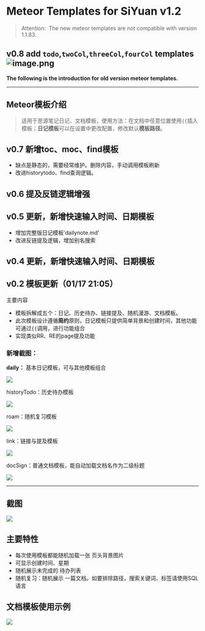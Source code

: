 # Meteor Templates for SiYuan v1.2

> Attention:  The new meteor templates are not compatible with version 1.1.83.



## v0.8 add `todo`,`twoCol`,`threeCol`,`fourCol` templates![image.png](https://cdn.nlark.com/yuque/0/2021/png/12649687/1620578786986-654f2863-ccd1-42e2-b0c2-2caeef322605.png#clientId=uf7604ac5-c216-4&from=paste&height=540&id=ua8de02d7&margin=%5Bobject%20Object%5D&name=image.png&originHeight=1079&originWidth=1672&originalType=binary&size=1708829&status=done&style=none&taskId=u1317dea4-62f2-4982-bb7f-4dbd228e789&width=836)




**The following is the introduction for old version meteor templates.**

---

## Meteor模板介绍


> 适用于思源笔记日记、文档模板，使用方法：在文档中任意位置使用`{{`插入模板；**日记模板**可以在设置中更改配置，修改默认**模板路径**。



## v0.7 新增toc、moc、find模板


- 缺点是静态的，需要经常维护。删除内容，手动调用模板刷新
- 改进historytodo、find查询逻辑。



## v0.6 提及反链逻辑增强


## v0.5 更新，新增快速输入时间、日期模板


- 增加完整版日记模板'dailynote.md'
- 改进反链提及逻辑，增加别名搜索



## v0.4 更新，新增快速输入时间、日期模板


## v0.2 模板更新（01/17 21:05）


主要内容


- 模板拆解成五个：日记、历史待办、链接提及、随机漫游、文档模板。
- 此次模板设计遵循**简约**原则，日记模板只提供简单背景和创建时间，其他功能可通过`{{`调用，进行功能组合
- 实现类似RR、RE的page提及功能



### 新增截图：


**daily：** 基本日记模板，可与其他模板组合


![](https://gitee.com/zhangjlsjtu/pic/raw/master/picture/daily.png#id=UmNYX&originHeight=952&originWidth=1506&originalType=binary&status=done&style=none)


historyTodo：历史待办模板


![](https://gitee.com/zhangjlsjtu/pic/raw/master/picture/historytodo.png#id=l8esv&originHeight=552&originWidth=1393&originalType=binary&status=done&style=none)


roam：随机复习模板


![](https://gitee.com/zhangjlsjtu/pic/raw/master/picture/roam.png#id=L6yUq&originHeight=666&originWidth=1383&originalType=binary&status=done&style=none)


link：链接与提及模板


![](https://gitee.com/zhangjlsjtu/pic/raw/master/picture/link.png#id=RrdVB&originHeight=1115&originWidth=1489&originalType=binary&status=done&style=none)


docSign：普通文档模板，能自动加载文档名作为二级标题


![](https://gitee.com/zhangjlsjtu/pic/raw/master/picture/docsign.png#id=hb10I&originHeight=986&originWidth=1485&originalType=binary&status=done&style=none)

---

## 截图


![](https://raw.githubusercontent.com/zhangjl-sjtu/MeteorDiary/main/preview.png#id=P8UPx&originHeight=2080&originWidth=3175&originalType=binary&status=done&style=none)


## 主要特性


- 每次使用模板都能随机加载一张 页头背景图片
- 可显示创建时间、星期
- 随机展示未完成的 待办列表
- 随机复习：随机展示 一篇文档。如要排除路径，搜索关键词、标签请使用SQL语言



## 文档模板使用示例


![](https://raw.githubusercontent.com/zhangjl-sjtu/MeteorDiary/main/example.gif#id=kgzF4&originHeight=1128&originWidth=2375&originalType=binary&status=done&style=none)
